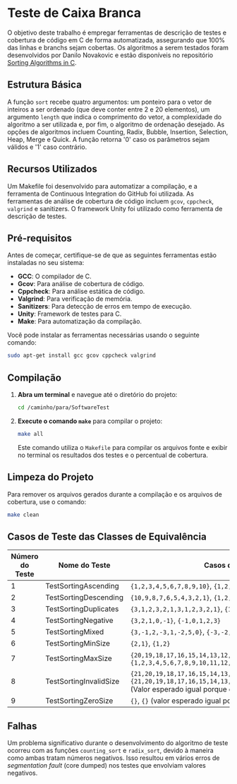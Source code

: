 
# Teste de Caixa Branca

O objetivo deste trabalho é empregar ferramentas de descrição de testes e cobertura de código em C de forma automatizada, assegurando que 100% das linhas e branchs sejam cobertas. Os algoritmos a serem testados foram desenvolvidos por Danilo Novakovic e estão disponíveis no repositório [Sorting Algorithms in C](https://github.com/DaniloNovakovic/sorting-algorithms-in-c).

## Estrutura Básica

A função `sort` recebe quatro argumentos: um ponteiro para o vetor de inteiros a ser ordenado (que deve conter entre 2 e 20 elementos), um argumento `length` que indica o comprimento do vetor, a complexidade do algoritmo a ser utilizada e, por fim, o algoritmo de ordenação desejado. As opções de algoritmos incluem Counting, Radix, Bubble, Insertion, Selection, Heap, Merge e Quick. A função retorna '0' caso os parâmetros sejam válidos e '1' caso contrário.

## Recursos Utilizados

Um Makefile foi desenvolvido para automatizar a compilação, e a ferramenta de Continuous Integration do GitHub foi utilizada. As ferramentas de análise de cobertura de código incluem `gcov`, `cppcheck`, `valgrind` e sanitizers. O framework Unity foi utilizado como ferramenta de descrição de testes.

## Pré-requisitos

Antes de começar, certifique-se de que as seguintes ferramentas estão instaladas no seu sistema:

- **GCC**: O compilador de C.
- **Gcov**: Para análise de cobertura de código.
- **Cppcheck**: Para análise estática de código.
- **Valgrind**: Para verificação de memória.
- **Sanitizers**: Para detecção de erros em tempo de execução.
- **Unity**: Framework de testes para C.
- **Make**: Para automatização da compilação.

Você pode instalar as ferramentas necessárias usando o seguinte comando:

```bash
sudo apt-get install gcc gcov cppcheck valgrind
```

## Compilação


1. **Abra um terminal** e navegue até o diretório do projeto:

   ```bash
   cd /caminho/para/SoftwareTest
   ```

2. **Execute o comando `make`** para compilar o projeto:

   ```bash
   make all
   ```

   Este comando utiliza o `Makefile` para compilar os arquivos fonte e exibir no terminal os resultados dos testes e o percentual de cobertura.


## Limpeza do Projeto

Para remover os arquivos gerados durante a compilação e os arquivos de cobertura, use o comando:

```bash
make clean
```

## Casos de Teste das Classes de Equivalência

| Número do Teste    | Nome do Teste           | Casos de Teste                                                                                     |
|--------------------|-------------------------|-----------------------------------------------------------------------------------------------------|
| 1                  | TestSortingAscending     | `{1,2,3,4,5,6,7,8,9,10}`, `{1,2,3,4,5,6,7,8,9,10}`                                                  |
| 2                  | TestSortingDescending    | `{10,9,8,7,6,5,4,3,2,1}`, `{1,2,3,4,5,6,7,8,9,10}`                                                  |
| 3                  | TestSortingDuplicates    | `{3,1,2,3,2,1,3,1,2,3,2,1}`, `{1,1,1,1,2,2,2,2,3,3,3,3}`                                            |
| 4                  | TestSortingNegative      | `{3,2,1,0,-1}`, `{-1,0,1,2,3}`                                                                      |
| 5                  | TestSortingMixed         | `{3,-1,2,-3,1,-2,5,0}`, `{-3,-2,-1,0,1,2,3,5}`                                                      |
| 6                  | TestSortingMinSize       | `{2,1}`, `{1,2}`                                                                                     |
| 7                  | TestSortingMaxSize       | `{20,19,18,17,16,15,14,13,12,11,10,9,8,7,6,5,4,3,2,1}`, `{1,2,3,4,5,6,7,8,9,10,11,12,13,14,15,16,17,18,19,20}` |
| 8                  | TestSortingInvalidSize   | `{21,20,19,18,17,16,15,14,13,12,11,10,9,8,7,6,5,4,3,2,1}`, `{21,20,19,18,17,16,15,14,13,12,11,10,9,8,7,6,5,4,3,2,1}` (Valor esperado igual porque é inválido) |
| 9                  | TestSortingZeroSize      | `{}`, `{}` (valor esperado igual porque é inválido)                                                 |


## Falhas

Um problema significativo durante o desenvolvimento do algoritmo de teste ocorreu com as funções `counting_sort` e `radix_sort`, devido à maneira como ambas tratam números negativos. Isso resultou em vários erros de *segmentation fault* (core dumped) nos testes que envolviam valores negativos.
